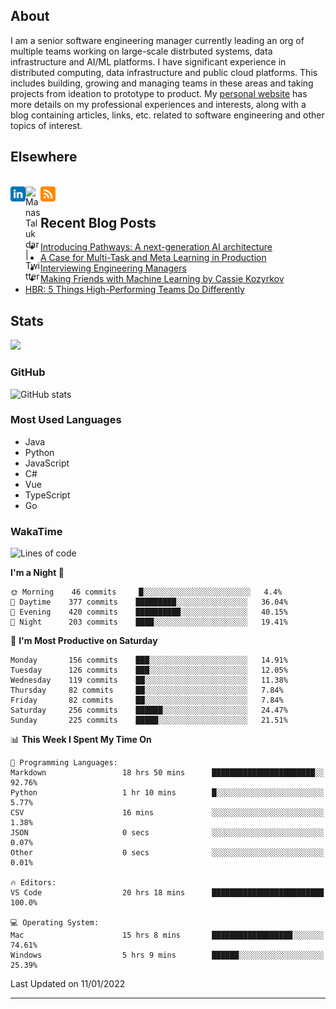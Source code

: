 ## About

I am a senior software engineering manager currently leading an org of multiple teams working on large-scale distrbuted systems, data infrastructure and AI/ML platforms. I have significant experience in distributed computing, data infrastructure and public cloud platforms. This includes building, growing and managing teams in these areas and taking projects from ideation to prototype to product. My [personal website](https://manastalukdar.github.io/) has more details on my professional experiences and interests, along with a blog containing articles, links, etc. related to software engineering and other topics of interest.

## Elsewhere

</br>

<a href="https://www.linkedin.com/in/manastalukdar" target="_blank">
  <img align="left" alt="Manas Talukdar | Linkedin" width="24px" src="https://raw.githubusercontent.com/edent/SuperTinyIcons/master/images/svg/linkedin.svg" />
</a>
<a href="https://www.twitter.com/manastalukdar" target="_blank">
  <img align="left" alt="Manas Talukdar | Twitter" width="24px" src="https://github.com/TheDudeThatCode/TheDudeThatCode/blob/master/Assets/Twitter.svg" />
</a>
<a href="https://manastalukdar.github.io/" target="_blank">
  <img align="left" alt="Manas Talukdar | Website" width="24px" src="https://github.com/edent/SuperTinyIcons/blob/master/images/svg/rss.svg" />
</a>

</br>

## Recent Blog Posts

<!-- BLOG:START -->
- [Introducing Pathways: A next-generation AI architecture](https://manastalukdar.github.io/blog/2022/01/02/pathways-next-generation-ai-architecture/)
- [A Case for Multi-Task and Meta Learning in Production](https://manastalukdar.github.io/blog/2022/01/02/case-for-multi-task-meta-learning-in-production/)
- [Interviewing Engineering Managers](https://manastalukdar.github.io/blog/2022/01/02/interviewing-engineering-managers/)
- [Making Friends with Machine Learning by Cassie Kozyrkov](https://manastalukdar.github.io/blog/2021/12/30/making-friends-machine-learning-cassie-kozyrkov/)
- [HBR: 5 Things High-Performing Teams Do Differently](https://manastalukdar.github.io/blog/2021/12/30/5-things-high-performing-teams/)
<!-- BLOG:END -->

## Stats

![](https://komarev.com/ghpvc/?username=manastalukdar)

### GitHub

![GitHub stats](https://github-readme-stats.vercel.app/api?username=manastalukdar&show_icons=true&hide_border=true&hide_rank=true&hide_title=true&icon_color=79ff97&text_color=cecac3&bg_color=4d4b4b)

### Most Used Languages

- Java
- Python
- JavaScript
- C#
- Vue
- TypeScript
- Go

<!--
![Top Langs](https://github-readme-stats.vercel.app/api/top-langs/?username=manastalukdar&layout=compact&hide_border=true&hide_title=true&icon_color=79ff97&text_color=cecac3&bg_color=4d4b4b)
-->

### WakaTime

<!--START_SECTION:waka-->
![Lines of code](https://img.shields.io/badge/From%20Hello%20World%20I%27ve%20Written--43%20Thousand%20lines%20of%20code-blue)

**I'm a Night 🦉** 

```text
🌞 Morning    46 commits     █░░░░░░░░░░░░░░░░░░░░░░░░   4.4% 
🌆 Daytime    377 commits    █████████░░░░░░░░░░░░░░░░   36.04% 
🌃 Evening    420 commits    ██████████░░░░░░░░░░░░░░░   40.15% 
🌙 Night      203 commits    ████░░░░░░░░░░░░░░░░░░░░░   19.41%

```
📅 **I'm Most Productive on Saturday** 

```text
Monday       156 commits    ███░░░░░░░░░░░░░░░░░░░░░░   14.91% 
Tuesday      126 commits    ███░░░░░░░░░░░░░░░░░░░░░░   12.05% 
Wednesday    119 commits    ██░░░░░░░░░░░░░░░░░░░░░░░   11.38% 
Thursday     82 commits     ██░░░░░░░░░░░░░░░░░░░░░░░   7.84% 
Friday       82 commits     ██░░░░░░░░░░░░░░░░░░░░░░░   7.84% 
Saturday     256 commits    ██████░░░░░░░░░░░░░░░░░░░   24.47% 
Sunday       225 commits    █████░░░░░░░░░░░░░░░░░░░░   21.51%

```


📊 **This Week I Spent My Time On** 

```text
💬 Programming Languages: 
Markdown                 18 hrs 50 mins      ███████████████████████░░   92.76% 
Python                   1 hr 10 mins        █░░░░░░░░░░░░░░░░░░░░░░░░   5.77% 
CSV                      16 mins             ░░░░░░░░░░░░░░░░░░░░░░░░░   1.38% 
JSON                     0 secs              ░░░░░░░░░░░░░░░░░░░░░░░░░   0.07% 
Other                    0 secs              ░░░░░░░░░░░░░░░░░░░░░░░░░   0.01%

🔥 Editors: 
VS Code                  20 hrs 18 mins      █████████████████████████   100.0%

💻 Operating System: 
Mac                      15 hrs 8 mins       ██████████████████░░░░░░░   74.61% 
Windows                  5 hrs 9 mins        ██████░░░░░░░░░░░░░░░░░░░   25.39%

```


 Last Updated on 11/01/2022
<!--END_SECTION:waka-->

---

<!--

**manastalukdar/manastalukdar** is a ✨ _special_ ✨ repository because its `README.md` (this file) appears on your GitHub profile.

Here are some ideas to get you started:

- 🔭 I’m currently working on ...
- 🌱 I’m currently learning ...
- 👯 I’m looking to collaborate on ...
- 🤔 I’m looking for help with ...
- 💬 Ask me about ...
- 📫 How to reach me: ...
- 😄 Pronouns: ...
- ⚡ Fun fact: ...
-->
